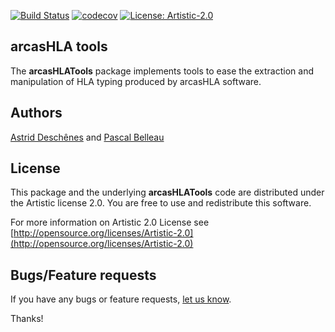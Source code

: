 [![Build Status](https://travis-ci.org/adeschen/arcasHLATools.svg?branch=master)](https://travis-ci.org/adeschen/arcasHLATools)
[![codecov](https://codecov.io/gh/adeschen/arcasHLATools/branch/master/graph/badge.svg)](https://codecov.io/gh/adeschen/arcasHLATools)
[![License: Artistic-2.0](https://img.shields.io/badge/License-Artistic%202.0-0298c3.svg)](https://opensource.org/licenses/Artistic-2.0)

## arcasHLA tools


The **arcasHLATools** package implements tools to ease the extraction
and manipulation of HLA typing produced by arcasHLA software.


## Authors ##

[Astrid Desch&ecirc;nes](http://ca.linkedin.com/in/astriddeschenes "Astrid Desch&ecirc;nes")
and
[Pascal Belleau](http://ca.linkedin.com/in/pascalbelleau "Pascal Belleau")

## License ##

This package and the underlying **arcasHLATools** code are distributed under 
the Artistic license 2.0. You are free to use and redistribute this software. 

For more information on Artistic 2.0 License see
[http://opensource.org/licenses/Artistic-2.0](http://opensource.org/licenses/Artistic-2.0)

## Bugs/Feature requests ##

If you have any bugs or feature requests, 
[let us know](https://github.com/adeschen/arcasHLATools/issues). 

Thanks!
